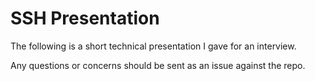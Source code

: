 # SSH Presentation

The following is a short technical presentation I gave for an interview.

Any questions or concerns should be sent as an issue against the repo.